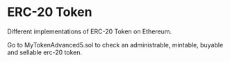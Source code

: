 # ERC-20 Token
 
Different implementations of ERC-20 Token on Ethereum. 

Go to MyTokenAdvanced5.sol to check an administrable, mintable, buyable and sellable erc-20 token. 
